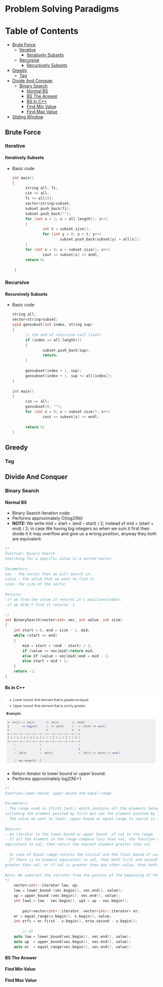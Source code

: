 # Problem Solving Paradigms

Table of Contents
================= 

- [Brute Force](#brute-force)
  * [Iterative](#iterative)
    + [Iteratively Subsets](#iteratively-subsets)
  * [Recursive](Recursive)
    + [Recursively Subsets](#recursively-subsets)
- [Greedy](#greedy)
  * [Tag](#tag)
- [Divide And Conquer](#divide-and-conquer)
   * [Binary Search](#binary-search)
     + [Normal BS](#normal-bs)
     + [BS The Answer](#bs-the-answer)
     + [BS In C++](#bs-in-c++)
     + [Find Min Value](#find-min-value)
     + [Find Max Value](#find-max-value)
- [Sliding Window](#sliding-window)
   
   
## Brute Force
### Iterative
#### Iteratively Subsets 
- Basic code
  ```cpp 
  int main()
  {
        string all, fi;
        cin >> all;
        fi += all[0];
        vector<string>subset;
        subset.push_back(fi);
        subset.push_back("");
        for (int x = 1; x < all.length(); x++)
        {
                int t = subset.size();
                for (int y = 0; y < t; y++)
                        subset.push_back(subset[y] + all[x]);
        }
        for (int x = 0; x < subset.size(); x++)
                cout << subset[x] << endl;
        return 0;
                                       
   }
  ```

### Recursive
#### Recursively Subsets
- Basic code
  ```cpp 
  string all;
  vector<string>subset;
  void gensubset(int index, string sup)
  {
        // the end of recursion call (leaf)
        if (index == all.length())
        {
                subset.push_back(sup);
                return;
        }

        gensubset(index + 1, sup);
        gensubset(index + 1, sup += all[index]);
  }

  int main()
  {
        cin >> all;
        gensubset(0, "");
        for (int x = 0; x < subset.size(); x++)
                cout << subset[x] << endl;

        return 0;
  }

  ```
  
## Greedy
### Tag

## Divide And Conquer
### Binary Search
#### Normal BS
- Binary Search Iteration code:
- Performs approximately O(log2(N))
- **NOTE:** We write mid = start + (end - start) / 2; instead of mid = (start + end) / 2; in case We having big integers so when we sum it first then divide it it may overflow and give us a wrong position, anyway they both are equivalent.
```cpp
/*
Function: Binary Search
Searching for a specific value in a sorted vector.

Parameters:
vec - the vector that we will search in.
value - the value that we want to find it.
size- the size of the vector

Returns:
-if we find the value it returns it's position(index).
-if we didn't find it returns -1.

*/
int BinarySearch(vector<int> vec, int value, int size)
{
	int start = 0, end = size - 1, mid;
	while (start <= end)
	{
		mid = start + (end - start) / 2;
		if (value == vec[mid])return mid;
		else if (value < vec[mid])end = mid - 1;
		else start = mid + 1;
	}
	return -1;
}

```
#### Bs In C++
 ![](imgs/ul.png)
- Return iterator to lower bound or upper bound:
- Performs approximately log2(N)+1
```cpp
/*
Function:lower-bound, upper-bound and equal-range.

Parameters:
- The range used is [first,last), which contains all the elements between first and last, 
including the element pointed by first but not the element pointed by last.
- The value we want to lower, upper bound or equal range to search in that range.

Returns:
- An iterator to the lower bound or upper bound  of val in the range.
- If all the element in the range compare less than val, the function returns last, or no element
equivalent to val, then return the nearest element greater than val

- In case of Equal ramge returns the initial and the final bound of such a sub-range.
- If there is no element equivalent to val, then both first and second points to the nearest element
greater than val, or if val is greater than any other value, then both of them point to last.

Note: We subtract the iterator from the pointer of the beginning of the vector to know the index of it.
*/
	vector<int>::iterator low, up;
	low = lower_bound (vec.begin(), vec.end(), value);
	up = upper_bound (vec.begin(), vec.end(), value);
	int low1 = low - vec.begin(), up1 = up - vec.begin();
	
        pair<vector<int>::iterator, vector<int>::iterator> er;
	er = equal_range(v.begin(), v.begin(), value;
	int erfi = er.first - v.begin(), erse.second - v.begin();
	
        // Or
	auto low = lower_bound(vec.begin(), vec.end(), value);
	auto up  = upper_bound(vec.begin(), vec.end(), value);
	auto er  = equal_range(vec.begin(), vec.end(), value);
```

#### BS The Answer
#### Find Min Value
#### Find Max Value
